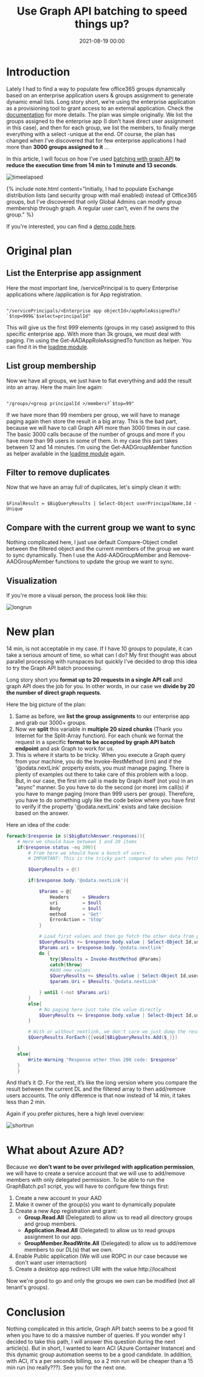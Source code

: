 ﻿---
title: Use Graph API batching to speed things up? 
date: 2021-08-19 00:00
categories: [powershell]
tags: [GraphAPI, Powershell, AAD]
---

# Introduction

Lately I had to find a way to populate few office365 groups dynamically based on an enterprise application users & groups assignment to generate dynamic email lists. Long story short, we’re using the enterprise application as a provisioning tool to grant access to an external application. Check the [documentation](https://docs.microsoft.com/en-us/azure/active-directory/app-provisioning/configure-automatic-user-provisioning-portal) for more details. The plan was simple originally. We list the groups assigned to the enterprise app (I don’t have direct user assignment in this case), and then for each group, we list the members, to finally merge everything with a select -unique at the end. Of course, the plan has changed when I’ve discovered that for few enterprise applications I had more than **3000 groups assigned to it** …

In this article, I will focus on how I’ve used [batching with graph API](https://docs.microsoft.com/en-us/graph/json-batching) **to reduce the execution time from 14 min to 1 minute and 13 seconds**.

![timeelapsed](/assets/img/2021-08-19/timeelapsed.png)

{% include note.html content="Initially, I had to populate Exchange distribution lists (and security group with mail enabled) instead of Office365 groups, but I’ve discovered that only Global Admins can modify group membership through graph. A regular user can’t, even if he owns the group." %}

If you're interested, you can find a [demo code here](https://github.com/SCOMnewbie/Azure/blob/master/GraphAPI/Batch/README.md).

# Original plan

## List the Enterprise app assignment

Here the most important line, /servicePrincipal is to query Enterprise applications where /application is for App registration.

``` Powershel

"/servicePrincipals/<Enterprise app objectId>/appRoleAssignedTo?`$top=999&`$select=principalId"

```

This will give us the first 999 elements (groups in my case) assigned to this specific enterprise app. With more than 3k groups, we must deal with paging.  I’m using the Get-AADAppRoleAssignedTo function as helper. You can find it in the [loadme module](https://github.com/SCOMnewbie/Azure/blob/master/GraphAPI/Batch/loadme.psm1).

## List group membership

Now we have all groups, we just have to flat everything and add the result into an array. Here the main line again:

``` Powershel

"/groups/<group principalId >/members?`$top=99"

```

If we have more than 99 members per group, we will have to manage paging again then store the result in a big array. This is the bad part, because we will have to call Graph API more than 3000 times in our case. The basic 3000 calls because of the number of groups and more if you have more than 99 users in some of them. In my case this part takes between 12 and 14 minutes. I'm using the Get-AADGroupMember function as helper available in the [loadme module](https://github.com/SCOMnewbie/Azure/blob/master/GraphAPI/Batch/loadme.psm1) again.

## Filter to remove duplicates

Now that we have an array full of duplicates, let's simply clean it with:

``` Powershel

$FinalResult = $BigQueryResults | Select-Object userPrincipalName,Id -Unique

```

## Compare with the current group we want to sync

Nothing complicated here, I just use default Compare-Object cmdlet between the filtered object and the current members of the group we want to sync dynamically. Then I use the Add-AADGroupMember and Remove-AADGroupMember functions to update the group we want to sync.

## Visualization

If you're more a visual person, the process look like this:

![longrun](/assets/img/2021-08-19/longrun.png)

# New plan

14 min, is not acceptable in my case. If I have 10 groups to populate, it can take a serious amount of time, so what can I do? My first thought was about parallel processing with runspaces but quickly I’ve decided to drop this idea to try the Graph API batch processing.

Long story short you **format up to 20 requests in a single API call** and graph API does the job for you. In other words, in our case we **divide by 20 the number of direct graph requests**.

Here the big picture of the plan:

1. Same as before, we **list the group assignments** to our enterprise app and grab our 3000+ groups. 
2. Now we **split** this variable in **multiple 20 sized chunks** (Thank you Internet for the Split-Array function). For each chunk we format the request in a specific **format to be accepted by graph API batch endpoint** and ask Graph to work for us.
3. This is where it starts to be tricky. When you execute a Graph query from your machine, you do the Invoke-RestMethod (irm) and if the '@odata.nextLink' property exists, you must manage paging. There is plenty of examples out there to take care of this problem with a loop. But, in our case, the first irm call is made by Graph itself (not you) in an “async” manner. So you have to do the second (or more) irm call(s) if you have to mange paging (more than 999 users per group). Therefore, you have to do something ugly like the code below where you have first to verify if the property '@odata.nextLink' exists and take decision based on the answer.

Here an idea of the code:

```Powershell
foreach($response in $($bigBatchAnswer.responses)){
    # Here we should have between 1 and 20 items
    if($response.status -eq 200){
        # From here we should have a bunch of users.
        # IMPORTANT: This is the tricky part compared to when you fetch data from your machine. The first invoke-restmethod is made by the Graph batch endpoint and only if you need paging '@odata.nextLink' (more than 999 users in a group), in this case we will fetch locally, we won't ask batch again.

        $QueryResults = @()

        if($response.body.'@odata.nextLink'){

            $Params = @{
                Headers     = $Headers
                uri         = $null
                Body        = $null
                method      = 'Get'
                ErrorAction = 'Stop'
            }

            # Load first values and then go fetch the other data from paging
            $QueryResults += $response.body.value | Select-Object Id,userPrincipalName
            $Params.uri = $response.body.'@odata.nextlink'
            do {
                try{$Results = Invoke-RestMethod @Params}
                catch{throw}
                #Add new values
                $QueryResults += $Results.value | Select-Object Id,userPrincipalName
                $params.Uri = $Results.'@odata.nextLink'

            } until (-not $Params.uri)
        }
        else{
            # No paging here just take the value directly
            $QueryResults += $response.body.value | Select-Object Id,userPrincipalName
        }

        # With or without nextlink, we don't care we just dump the result in the big collection
        $QueryResults.ForEach({[void]$BigQueryResults.Add($_)})

    }
    else{
        Write-Warning "Response other than 200 code: $response"
    }
    }

```

And that’s it 😊. For the rest, it’s like the long version where you compare the result between the current DL and the filtered array to then add/remove users accounts. The only difference is that now instead of 14 min, it takes less than 2 min.

Again if you prefer pictures, here a high level overview:

![shortrun](/assets/img/2021-08-19/shortrun.png)

# What about Azure AD?

Because we **don’t want to be over privileged with application permission**, we will have to create a service account that we will use to add/remove members with only delegated permission. To be able to run the GraphBatch.ps1 script, you will have to configure few things first:

1. Create a new account in your AAD
2. Make it owner of the group(s) you want to dynamically populate
3. Create a new App registration and grant:
   * **Group.Read.All** (Delegated) to allow us to read all directory groups and group members.
   * **Application.Read.All** (Delegated) to allow us to read groups assignment to our app.
   * **GroupMember.ReadWrite.All** (Delegated) to allow us to add/remove members to our DL(s) that we own.
4. Enable Public application (We will use ROPC in our case because we don't want user interraction)
5. Create a desktop app redirect URI with the value http://localhost

Now we're good to go and only the groups we own can be modified (not all tenant's groups).

# Conclusion

Nothing complicated in this article, Graph API batch seems to be a good fit when you have to do a massive number of queries. If you wonder why I decided to take this path, I will answer this question during the next article(s). But in short, I wanted to learn ACI (Azure Container Instance) and this dynamic group automation seems to be a good candidate. In addition, with ACI, it's a per seconds billing, so a 2 min run will be cheaper than a 15 min run (no really???). See you for the next one.



